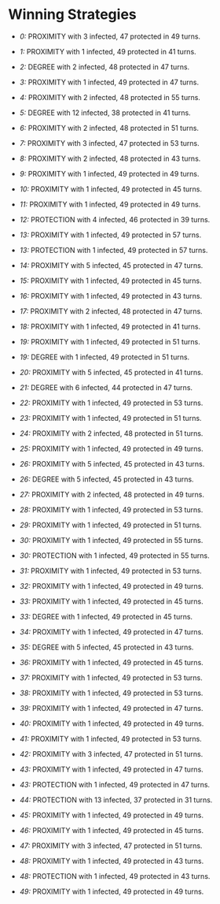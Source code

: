 # Winning Strategies

* _0:_ PROXIMITY with 3 infected, 47 protected in 49 turns.


* _1:_ PROXIMITY with 1 infected, 49 protected in 41 turns.


* _2:_ DEGREE with 2 infected, 48 protected in 47 turns.


* _3:_ PROXIMITY with 1 infected, 49 protected in 47 turns.


* _4:_ PROXIMITY with 2 infected, 48 protected in 55 turns.


* _5:_ DEGREE with 12 infected, 38 protected in 41 turns.


* _6:_ PROXIMITY with 2 infected, 48 protected in 51 turns.


* _7:_ PROXIMITY with 3 infected, 47 protected in 53 turns.


* _8:_ PROXIMITY with 2 infected, 48 protected in 43 turns.


* _9:_ PROXIMITY with 1 infected, 49 protected in 49 turns.


* _10:_ PROXIMITY with 1 infected, 49 protected in 45 turns.


* _11:_ PROXIMITY with 1 infected, 49 protected in 49 turns.


* _12:_ PROTECTION with 4 infected, 46 protected in 39 turns.


* _13:_ PROXIMITY with 1 infected, 49 protected in 57 turns.


* _13:_ PROTECTION with 1 infected, 49 protected in 57 turns.


* _14:_ PROXIMITY with 5 infected, 45 protected in 47 turns.


* _15:_ PROXIMITY with 1 infected, 49 protected in 45 turns.


* _16:_ PROXIMITY with 1 infected, 49 protected in 43 turns.


* _17:_ PROXIMITY with 2 infected, 48 protected in 47 turns.


* _18:_ PROXIMITY with 1 infected, 49 protected in 41 turns.


* _19:_ PROXIMITY with 1 infected, 49 protected in 51 turns.


* _19:_ DEGREE with 1 infected, 49 protected in 51 turns.


* _20:_ PROXIMITY with 5 infected, 45 protected in 41 turns.


* _21:_ DEGREE with 6 infected, 44 protected in 47 turns.


* _22:_ PROXIMITY with 1 infected, 49 protected in 53 turns.


* _23:_ PROXIMITY with 1 infected, 49 protected in 51 turns.


* _24:_ PROXIMITY with 2 infected, 48 protected in 51 turns.


* _25:_ PROXIMITY with 1 infected, 49 protected in 49 turns.


* _26:_ PROXIMITY with 5 infected, 45 protected in 43 turns.


* _26:_ DEGREE with 5 infected, 45 protected in 43 turns.


* _27:_ PROXIMITY with 2 infected, 48 protected in 49 turns.


* _28:_ PROXIMITY with 1 infected, 49 protected in 53 turns.


* _29:_ PROXIMITY with 1 infected, 49 protected in 51 turns.


* _30:_ PROXIMITY with 1 infected, 49 protected in 55 turns.


* _30:_ PROTECTION with 1 infected, 49 protected in 55 turns.


* _31:_ PROXIMITY with 1 infected, 49 protected in 53 turns.


* _32:_ PROXIMITY with 1 infected, 49 protected in 49 turns.


* _33:_ PROXIMITY with 1 infected, 49 protected in 45 turns.


* _33:_ DEGREE with 1 infected, 49 protected in 45 turns.


* _34:_ PROXIMITY with 1 infected, 49 protected in 47 turns.


* _35:_ DEGREE with 5 infected, 45 protected in 43 turns.


* _36:_ PROXIMITY with 1 infected, 49 protected in 45 turns.


* _37:_ PROXIMITY with 1 infected, 49 protected in 53 turns.


* _38:_ PROXIMITY with 1 infected, 49 protected in 53 turns.


* _39:_ PROXIMITY with 1 infected, 49 protected in 47 turns.


* _40:_ PROXIMITY with 1 infected, 49 protected in 49 turns.


* _41:_ PROXIMITY with 1 infected, 49 protected in 53 turns.


* _42:_ PROXIMITY with 3 infected, 47 protected in 51 turns.


* _43:_ PROXIMITY with 1 infected, 49 protected in 47 turns.


* _43:_ PROTECTION with 1 infected, 49 protected in 47 turns.


* _44:_ PROTECTION with 13 infected, 37 protected in 31 turns.


* _45:_ PROXIMITY with 1 infected, 49 protected in 49 turns.


* _46:_ PROXIMITY with 1 infected, 49 protected in 45 turns.


* _47:_ PROXIMITY with 3 infected, 47 protected in 51 turns.


* _48:_ PROXIMITY with 1 infected, 49 protected in 43 turns.


* _48:_ PROTECTION with 1 infected, 49 protected in 43 turns.


* _49:_ PROXIMITY with 1 infected, 49 protected in 49 turns.


